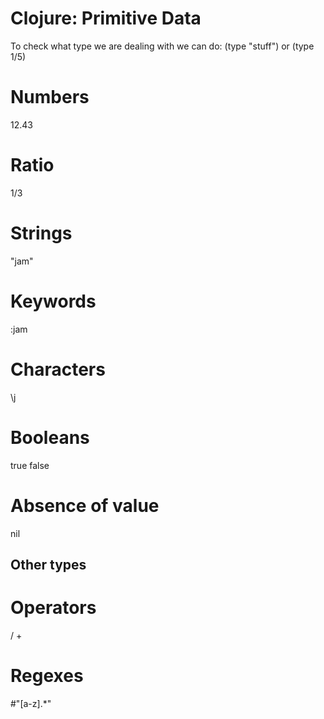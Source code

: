 # Clojure: Primitive Data

To check what type we are dealing with we can do:
(type "stuff")
or
(type 1/5)

# Numbers
12.43

# Ratio
1/3

# Strings
"jam"

# Keywords
:jam

# Characters
\j

# Booleans
true
false

# Absence of value
nil

## Other types

# Operators
/ + 

# Regexes
#"[a-z].*"


